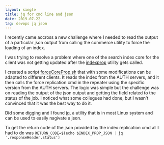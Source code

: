 ```yaml
---
layout: single
title: jq for cmd line and json
date: 2019-07-22
tag: devops jq json
---
```

I recently came accross a new challenge where I needed to read the output of a particular json output from calling the commerce utility to force the loading of an index.

I was trying to resolve a problem where one of the search index core for the client was not getting updated after the [indexprop](https://www.ibm.com/support/knowledgecenter/en/SSZLC2_9.0.0/com.ibm.commerce.search.doc/refs/rsdindexprop.htm) utility gets called.

I created a script [forceCoreProp.sh](https://github.com/arvera/utilities/blob/master/wcs/search/forceCoreProp.sh) that with some modifications can be adapted to different clients. It reads the index from the AUTH servers, and it then calls the force replication cmd in the repeater using the specific version from the AUTH servers. The logic was simple but the challenge was on reading the output of the json output and getting the field related to the status of the job. I noticed what some collegues had done, but I wasn't convinced that it was the best way to do it. 

Did some digging and I found [jq](https://stedolan.github.io/jq/tutorial/), a utility that is in most Linux system and can be used to easily nagivate a json. 

To get the return code of the json provided by the index replication cmd all I had to do was `RETURN_CODE=$(echo $INDEX_PROP_JSON | jq '.responseHeader.status')`